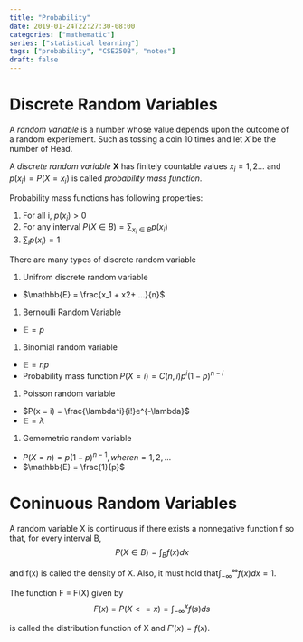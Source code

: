 ```yaml
---
title: "Probability"
date: 2019-01-24T22:27:30-08:00
categories: ["mathematic"]
series: ["statistical learning"]
tags: ["probability", "CSE250B", "notes"]
draft: false
---
```

# Discrete Random Variables #
A *random variable* is a number whose value depends upon the outcome of a random experiement. Such as tossing a coin 10 times and let *X* be the number of Head.

A *discrete random variable* **X** has finitely countable values $x_i = 1, 2...$ and $p(x_i) = P(X = x_i)$ is called *probability mass function*.

Probability mass functions has following properties:

1. For all i, $p(x_i) > 0$
1. For any interval $P(X \in B) = \sum_{x_i \in B}p(x_i)$
1. $\sum_{i}p(x_i) = 1$

There are many types of discrete random variable

1. Unifrom discrete random variable
  - $\mathbb{E} = \frac{x_1 + x2+ ...}{n}$
1. Bernoulli Random Variable
  - $\mathbb{E} = p$
1. Binomial random variable
  - $\mathbb{E} = np$
  - Probability mass function $P(X = i) = C(n, i)p^i(1-p)^{n - i}$
1. Poisson random variable
  - $P(x = i) = \frac{\lambda^i}{i!}e^{-\lambda}$
  - $\mathbb{E} = \lambda$
1. Gemometric random variable
  - $P(X = n) = p(1 - p)^{n - 1}, where n = 1, 2, ...$
  - $\mathbb{E} = \frac{1}{p}$

# Coninuous Random Variables #
A random variable X is continuous if there exists a nonnegative function f so that, for every interval B,
$$
P(X \in B) = \int_{B}f(x)dx
$$

and f(x) is called the density of X.
Also, it must hold that$\int_{-\infty}^{\infty}f(x)dx = 1$.

The function F = F(X) given by
$$
F(x) = P(X <= x) = \int_{-\infty}^{x}f(s)ds
$$

is called the distribution function of X and $F'(x) = f(x)$.
